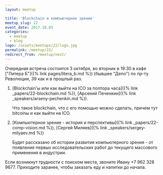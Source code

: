 ```yaml
---
layout: meetup

title: 'Blockchain и компьютерное зрение'
meetup_slug: 22
event_date: 2017.10.03
categories:
  - meetup
  - blog
logo: /assets/meetups/22/logo.jpg
permalink: /meetup/22/
redirect_from: /meetup/next/
---
```


Очередная встреча состоится 3 октября, во вторник в 19:30 в
кафе ["Литера Б"]({% link pages/litera_b.md %}) (бывшее "Депо") по пр-ту
Революции, 39 как и в прошлый раз.


1. [Blockchain'ы или как выйти на ICO за полтора часа]({% link _papers/22-blockchain.md %}), [Арсений Печенкин]({% link _speakers/arseny-pechenkin.md %}).

   Что такое blockchain, что с его помощью можно сделать, причем тут bitcoinы и
   как выйти на ICO.

2. [Компьютерное зрение - история и перспективы]({% link _papers/22-comp-vision.md %}), [Сергей Миляев]({% link _speakers/sergey-milyaev.md %})

    Будет рассказано об истории развития компьютерного зрения - от появления 
    первых исследовательских работ до текущего массового применения в индустрии.

Если возникнут трудности с поиском места, звоните Ивану +7 962
328 9677. Приходите заранее, чтобы заказать еду и напитки до начала.
